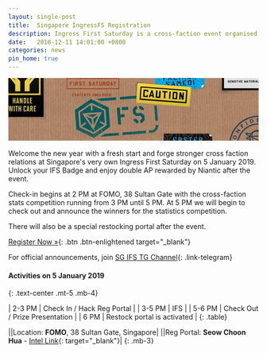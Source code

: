 ```yaml
---
layout: single-post
title:  Singapore IngressFS Registration
description: Ingress First Saturday is a cross-faction event organised and run by agents, for agents on the First Saturday of each month.!
date:   2018-12-11 14:01:00 +0800
categories: news
pin_home: true
---
```

![ingress fs](/assets/images/news/ifs.jpg)

Welcome the new year with a fresh start and forge stronger cross faction relations
at Singapore's very own Ingress First Saturday on 5 January 2019. Unlock your
IFS Badge and enjoy double AP rewarded by Niantic after the event.

Check-in begins at 2 PM at FOMO, 38 Sultan Gate with the cross-faction stats
competition running from 3 PM until 5 PM. At 5 PM we will begin to check out
and announce the winners for the statistics competition.

There will also be a special restocking portal after the event.

[Register Now &raquo;](https://fevgames.net/ifs/event/?e=10574){: .btn .btn-enlightened target="_blank"}

For official announcements, join [SG IFS TG Channel](https://t.me/SingaporeIngressFS){: .link-telegram}

#### Activities on 5 January 2019
{: .text-center .mt-5 .mb-4}

| 2-3 PM | Check In / Hack Reg Portal |
| 3-5 PM | IFS |
| 5-6 PM | Check Out / Prize Presentation |
| 6 PM   | Restock portal is  activated |
{: .table}

|<i class="fas fa-map-marked-alt"></i>|Location: __FOMO__, 38 Sultan Gate, Singapore|
|<i class="fas fa-burn"></i>|Reg Portal: __Seow Choon Hua__ - [Intel Link](https://intel.ingress.com/intel?ll=1.301566,103.860973&z=20&pll=1.301481,103.860755){: target="_blank"}|
{: .mb-3}
